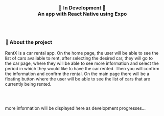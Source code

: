 <h3 align="center">
🚧 In Development 🚧 
<br>
An app with React Native using Expo
</h3>

<br>
<br>

### 📝 About the project
RentX is a car rental app. On the home page, the user will be able to see the list of cars available to rent, after selecting the desired car, they will go to the car page, where they will be able to see more information and select the period in which they would like to have the car rented. Then you will confirm the information and confirm the rental.
On the main page there will be a floating button where the user will be able to see the list of cars that are currently being rented.

<br>
<br>

more information will be displayed here as development progresses...